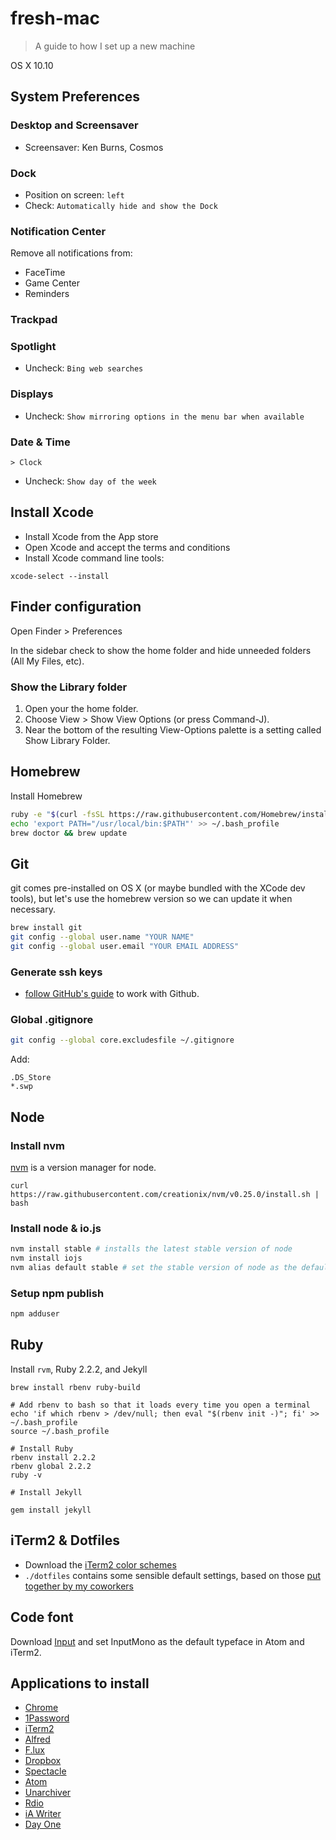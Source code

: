 # fresh-mac
> A guide to how I set up a new machine

OS X 10.10

## System Preferences

### Desktop and Screensaver

- Screensaver: Ken Burns, Cosmos

### Dock

- Position on screen: `left`
- Check: `Automatically hide and show the Dock`

### Notification Center

Remove all notifications from:
  - FaceTime
  - Game Center
  - Reminders

### Trackpad

### Spotlight

- Uncheck: `Bing web searches`

### Displays

- Uncheck: `Show mirroring options in the menu bar when available`


### Date & Time

`> Clock`

- Uncheck: `Show day of the week`

## Install Xcode

- Install Xcode from the App store
- Open Xcode and accept the terms and conditions
- Install Xcode command line tools:

```
xcode-select --install
```

## Finder configuration

Open Finder > Preferences

In the sidebar check to show the home folder and hide unneeded folders (All My Files, etc).

### Show the Library folder

1. Open your the home folder.
2. Choose View > Show View Options (or press Command-J).
3. Near the bottom of the resulting View-Options palette is a setting called Show Library Folder.


## Homebrew

Install Homebrew

```bash
ruby -e "$(curl -fsSL https://raw.githubusercontent.com/Homebrew/install/master/install)"
echo 'export PATH="/usr/local/bin:$PATH"' >> ~/.bash_profile
brew doctor && brew update
```

## Git

git comes pre-installed on OS X (or maybe bundled with the XCode dev tools), but let's use the homebrew version so we can update it when necessary.

```bash
brew install git
git config --global user.name "YOUR NAME"
git config --global user.email "YOUR EMAIL ADDRESS"
```

### Generate ssh keys

- [follow GitHub's guide](https://help.github.com/articles/generating-ssh-keys/) to work with Github.

### Global .gitignore

```bash
git config --global core.excludesfile ~/.gitignore
```

Add:

```
.DS_Store
*.swp
```

## Node

### Install nvm

[nvm](https://github.com/creationix/nvm) is a version manager for node.

```
curl https://raw.githubusercontent.com/creationix/nvm/v0.25.0/install.sh | bash
```

### Install node & io.js

```bash
nvm install stable # installs the latest stable version of node
nvm install iojs
nvm alias default stable # set the stable version of node as the default in any new shell
```

### Setup npm publish

```bash
npm adduser
```

## Ruby

Install `rvm`, Ruby 2.2.2, and Jekyll

```
brew install rbenv ruby-build

# Add rbenv to bash so that it loads every time you open a terminal
echo 'if which rbenv > /dev/null; then eval "$(rbenv init -)"; fi' >> ~/.bash_profile
source ~/.bash_profile

# Install Ruby
rbenv install 2.2.2
rbenv global 2.2.2
ruby -v

# Install Jekyll

gem install jekyll
```

## iTerm2 & Dotfiles

- Download the [iTerm2 color schemes](http://iterm2colorschemes.com/)
- `./dotfiles` contains some sensible default settings, based on those [put together by my coworkers](https://github.com/cfpb/dotfiles)


## Code font

Download [Input](http://input.fontbureau.com/) and set InputMono as the default typeface in Atom and iTerm2.


## Applications to install

- [Chrome](http://www.google.com/chrome/)
- [1Password](https://agilebits.com/onepassword)
- [iTerm2](http://iterm2.com/)
- [Alfred](http://www.alfredapp.com/#download)
- [F.lux](https://justgetflux.com/)
- [Dropbox](https://www.dropbox.com)
- [Spectacle](http://spectacleapp.com/)
- [Atom](https://atom.io/)
- [Unarchiver](https://itunes.apple.com/us/app/the-unarchiver/id425424353?mt=12)
- [Rdio](http://www.rdio.com/home/en-us/#apps)
- [iA Writer](https://itunes.apple.com/us/app/ia-writer/id439623248?mt=12)
- [Day One](https://itunes.apple.com/us/app/day-one/id422304217?mt=12)
